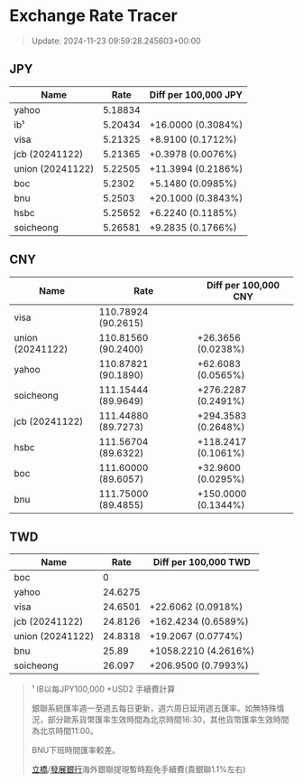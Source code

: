 # Exchange Rate Tracer

> Update: 2024-11-23 09:59:28.245603+00:00

## JPY

| Name             |    Rate | Diff per 100,000 JPY   |
|------------------|---------|------------------------|
| yahoo            | 5.18834 |                        |
| ib¹              | 5.20434 | +16.0000 (0.3084%)     |
| visa             | 5.21325 | +8.9100 (0.1712%)      |
| jcb (20241122)   | 5.21365 | +0.3978 (0.0076%)      |
| union (20241122) | 5.22505 | +11.3994 (0.2186%)     |
| boc              | 5.2302  | +5.1480 (0.0985%)      |
| bnu              | 5.2503  | +20.1000 (0.3843%)     |
| hsbc             | 5.25652 | +6.2240 (0.1185%)      |
| soicheong        | 5.26581 | +9.2835 (0.1766%)      |

## CNY

| Name             | Rate                | Diff per 100,000 CNY   |
|------------------|---------------------|------------------------|
| visa             | 110.78924	(90.2615) |                        |
| union (20241122) | 110.81560	(90.2400) | +26.3656 (0.0238%)     |
| yahoo            | 110.87821	(90.1890) | +62.6083 (0.0565%)     |
| soicheong        | 111.15444	(89.9649) | +276.2287 (0.2491%)    |
| jcb (20241122)   | 111.44880	(89.7273) | +294.3583 (0.2648%)    |
| hsbc             | 111.56704	(89.6322) | +118.2417 (0.1061%)    |
| boc              | 111.60000	(89.6057) | +32.9600 (0.0295%)     |
| bnu              | 111.75000	(89.4855) | +150.0000 (0.1344%)    |

## TWD

| Name             |    Rate | Diff per 100,000 TWD   |
|------------------|---------|------------------------|
| boc              |  0      |                        |
| yahoo            | 24.6275 |                        |
| visa             | 24.6501 | +22.6062 (0.0918%)     |
| jcb (20241122)   | 24.8126 | +162.4234 (0.6589%)    |
| union (20241122) | 24.8318 | +19.2067 (0.0774%)     |
| bnu              | 25.89   | +1058.2210 (4.2616%)   |
| soicheong        | 26.097  | +206.9500 (0.7993%)    |


> ¹ IB以每JPY100,000 +USD2 手續費計算
>
> 銀聯系統匯率週一至週五每日更新，週六周日延用週五匯率。如無特殊情況，部分歐系貨幣匯率生效時間為北京時間16:30，其他貨幣匯率生效時間為北京時間11:00。
>
> BNU下班時間匯率較差。
>
> [立橋](https://www.wlbank.com.mo/uploads/ueditor/file/20181211/1544536513900230.pdf)/[發展銀行](https://www.mdb.com.mo/Service_Charges_20230728.pdf)海外銀聯提現暫時豁免手續費(貴銀聯1.1%左右)

